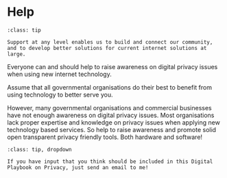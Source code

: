 # Help

`````{admonition} We rely on your support to sustain our impact!
:class: tip

Support at any level enables us to build and connect our community, and to develop better solutions for current internet solutions at large.

`````

Everyone can and should help to raise awareness on digital privacy issues when using new internet technology. 



Assume that all governmental organisations do their best to benefit from using technology to better serve you.

However, many governmental  organisations and commercial businesses have not enough awareness on digital privacy issues. Most organisations lack proper expertise and knowledge on privacy issues when applying new technology based services. So help to raise awareness and promote solid open transparent privacy friendly tools. Both hardware and software!

```{admonition} Your input!
:class: tip, dropdown

If you have input that you think should be included in this Digital Playbook on Privacy, just send an email to me! 

```


